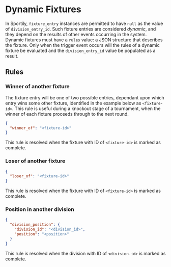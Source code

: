 # Dynamic Fixtures

In Sportily, `fixture_entry` instances are permitted to have `null` as the value of `division_entry_id`. Such fixture entries are considered _dynamic_, and they depend on the results of other events occurring in the system. Dynamic fixtures must have a `rules` value: a JSON structure that describes the fixture. Only when the trigger event occurs will the rules of a dynamic fixture be evaluated and the `division_entry_id` value be populated as a result.

## Rules

### Winner of another fixture

The fixture entry will be one of two possible entries, dependant upon which entry wins some other fixture, identified in the example below as `<fixture-id>`. This rule is useful during a knockout stage of a tournament, when the winner of each fixture proceeds through to the next round.

```json
{
  "winner_of": "<fixture-id>"
}
```

This rule is resolved when the fixture with ID of `<fixture-id>` is marked as complete.

### Loser of another fixture

```json
{
  "loser_of": "<fixture-id>"
}
```

This rule is resolved when the fixture with ID of `<fixture-id>` is marked as complete.

### Position in another division

```json
{
  "division_position": {
    "division_id": "<division_id>",
    "position": "<position>"
  }
}
```

This rule is resolved when the division with ID of `<division-id>` is marked as complete.
